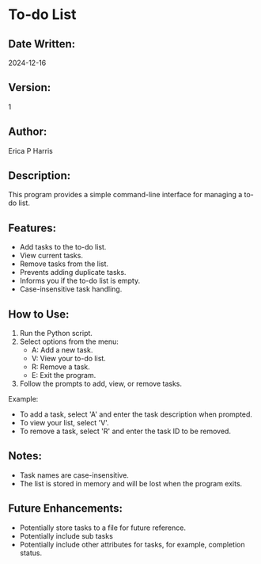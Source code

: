 # To-do List

## Date Written:
2024-12-16

## Version:
1

## Author:
Erica P Harris

## Description:
This program provides a simple command-line interface for managing a to-do list.

## Features:
* Add tasks to the to-do list.
* View current tasks.
* Remove tasks from the list.
* Prevents adding duplicate tasks.
* Informs you if the to-do list is empty.
* Case-insensitive task handling.

## How to Use:
1. Run the Python script.
2. Select options from the menu:
    * A: Add a new task.
    * V: View your to-do list.
    * R: Remove a task.
    * E: Exit the program.
3. Follow the prompts to add, view, or remove tasks.

Example:
* To add a task, select 'A' and enter the task description when prompted.
* To view your list, select 'V'.
* To remove a task, select 'R' and enter the task ID to be removed.

## Notes:
* Task names are case-insensitive.
* The list is stored in memory and will be lost when the program exits.

## Future Enhancements:
* Potentially store tasks to a file for future reference.
* Potentially include sub tasks
* Potentially include other attributes for tasks, for example, completion status.
